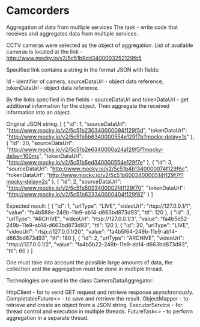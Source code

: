 # Camcorders
Aggregation of data from multiple services 
The task - write code that receives and aggregates data from multiple services.

CCTV cameras were selected as the object of aggregation.
List of available cameras is located at the link  - http://www.mocky.io/v2/5c51b9dd3400003252129fb5

Specified link contains a string in the format JSON with fields:

Id - identifier of camera,
sourceDataUrl - object data reference,
tokenDataUrl - object data reference.

By the links specified in the fields - sourceDataUrl and tokenDataUrl - get additional information for the object. 
Then aggregate the received information into an object.

Original JSON string:
[
    {
        "id": 1,
        "sourceDataUrl": "http://www.mocky.io/v2/5c51b230340000094f129f5d",
        "tokenDataUrl": "http://www.mocky.io/v2/5c51b5b6340000554e129f7b?mocky-delay=1s"
    },
    {
        "id": 20,
        "sourceDataUrl": "http://www.mocky.io/v2/5c51b2e6340000a24a129f5f?mocky-delay=100ms",
        "tokenDataUrl": "http://www.mocky.io/v2/5c51b5ed340000554e129f7e"
    },
    {
        "id": 3,
        "sourceDataUrl": "http://www.mocky.io/v2/5c51b4b1340000074f129f6c",
        "tokenDataUrl": "http://www.mocky.io/v2/5c51b600340000514f129f7f?mocky-delay=2s"
    },
    {
        "id": 2,
        "sourceDataUrl": "http://www.mocky.io/v2/5c51b5023400002f4f129f70",
        "tokenDataUrl": "http://www.mocky.io/v2/5c51b623340000404f129f82"
    }
]

Expected result:
[
{
"id": 1,
"urlType": "LIVE",
"videoUrl": "rtsp://127.0.0.1/1",
"value": "fa4b588e-249b-11e9-ab14-d663bd873d93",
"ttl": 120
},
{
"id": 3,
"urlType": "ARCHIVE",
"videoUrl": "rtsp://127.0.0.1/3",
"value": "fa4b5d52-249b-11e9-ab14-d663bd873d93",
"ttl": 120
},
{
"id": 20,
"urlType": "LIVE",
"videoUrl": "rtsp://127.0.0.1/20",
"value": "fa4b5f64-249b-11e9-ab14-d663bd873d93",
"ttl": 180
},
{
"id": 2,
"urlType": "ARCHIVE",
"videoUrl": "rtsp://127.0.0.1/2",
"value": "fa4b5b22-249b-11e9-ab14-d663bd873d93",
"ttl": 60
}
]

One must take into account the possible large amounts of data, the collection
and the aggregation must be done in multiple thread.

Technologies are used in the class CameraDataAggregator:

HttpClient - for to send GET request and retrieve response asynchronously.
CompletableFuture<> - to save and retrieve the result.
ObjectMapper - to retrieve and create an object from a JSON string. 
ExecutorService - for thread control and execution in multiple threads.
FutureTask<> - to perform aggregation in a separate thread.
